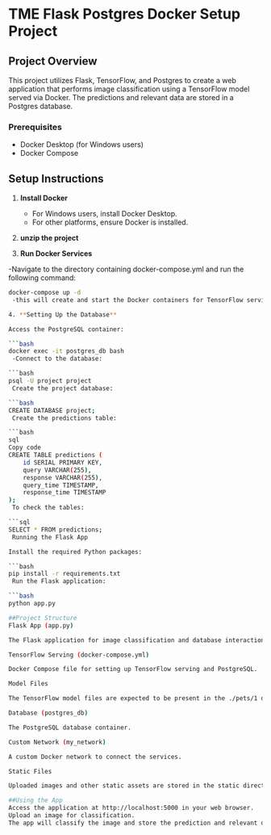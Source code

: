 # TME Flask Postgres Docker Setup Project

## Project Overview
This project utilizes Flask, TensorFlow, and Postgres to create a web application that performs image classification using a TensorFlow model served via Docker. The predictions and relevant data are stored in a Postgres database.

### Prerequisites
- Docker Desktop (for Windows users)
- Docker Compose

## Setup Instructions

1. **Install Docker**

   - For Windows users, install Docker Desktop.
   - For other platforms, ensure Docker is installed.

2. **unzip the project**

3. **Run Docker Services**

-Navigate to the directory containing docker-compose.yml and run the following command:

```bash
docker-compose up -d
 -this will create and start the Docker containers for TensorFlow serving and PostgreSQL.

4. **Setting Up the Database**

Access the PostgreSQL container:

```bash
docker exec -it postgres_db bash
 -Connect to the database:

```bash
psql -U project project
 Create the project database:

```bash
CREATE DATABASE project;
 Create the predictions table:

```bash
sql
Copy code
CREATE TABLE predictions (
    id SERIAL PRIMARY KEY,
    query VARCHAR(255),
    response VARCHAR(255),
    query_time TIMESTAMP,
    response_time TIMESTAMP
);
 To check the tables:

```sql
SELECT * FROM predictions;
 Running the Flask App

Install the required Python packages:

```bash
pip install -r requirements.txt
 Run the Flask application:

```bash
python app.py

##Project Structure
Flask App (app.py)

The Flask application for image classification and database interaction.

TensorFlow Serving (docker-compose.yml)

Docker Compose file for setting up TensorFlow serving and PostgreSQL.

Model Files

The TensorFlow model files are expected to be present in the ./pets/1 directory.

Database (postgres_db)

The PostgreSQL database container.

Custom Network (my_network)

A custom Docker network to connect the services.

Static Files

Uploaded images and other static assets are stored in the static directory.

##Using the App
Access the application at http://localhost:5000 in your web browser.
Upload an image for classification.
The app will classify the image and store the prediction and relevant data in the database.
